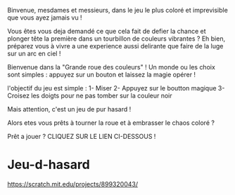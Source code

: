 Binvenue, mesdames et messieurs, dans le jeu le plus coloré et imprevisible que vous ayez jamais vu !

Vous êtes vous deja demandé ce que cela fait de defier la chance et plonger tête la première dans un tourbillon de couleurs vibrantes ? 
Eh bien, préparez vous à vivre a une experience aussi delirante que faire de la luge sur un arc en ciel !

Bienvenue dans la "Grande roue des couleurs" ! Un monde ou les choix sont simples : appuyez sur un bouton et laissez la magie opérer !

l'objectif du jeu est simple :
1- Miser
2- Appuyez sur le boutton magique
3- Croisez les doigts pour ne pas tomber sur la couleur noir

Mais attention, c'est un jeu de pur hasard !


Alors etes vous prêts à tourner la roue et à embrasser le chaos coloré ?

Prêt a jouer ?
CLIQUEZ SUR LE LIEN CI-DESSOUS !

# Jeu-d-hasard

https://scratch.mit.edu/projects/899320043/
